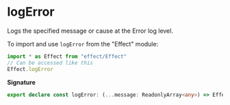 # logError

Logs the specified message or cause at the Error log level.

To import and use `logError` from the "Effect" module:

```ts
import * as Effect from "effect/Effect"
// Can be accessed like this
Effect.logError
```

**Signature**

```ts
export declare const logError: (...message: ReadonlyArray<any>) => Effect<void, never, never>
```
